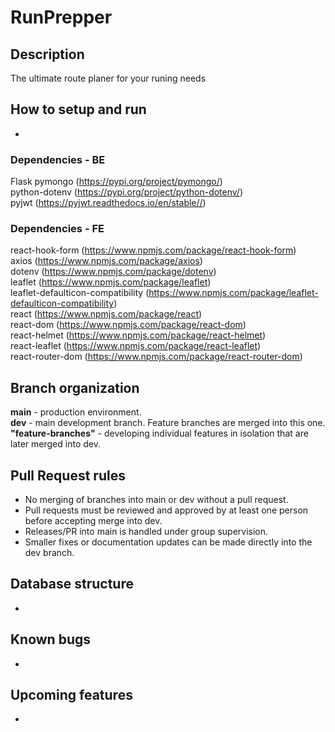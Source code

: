 # RunPrepper

## Description
The ultimate route planer for your runing needs

## How to setup and run
-

### Dependencies - BE
Flask
pymongo (https://pypi.org/project/pymongo/)  
python-dotenv  (https://pypi.org/project/python-dotenv/)  
pyjwt (https://pyjwt.readthedocs.io/en/stable//)

### Dependencies - FE
react-hook-form (https://www.npmjs.com/package/react-hook-form)  
axios (https://www.npmjs.com/package/axios)  
dotenv (https://www.npmjs.com/package/dotenv)  
leaflet (https://www.npmjs.com/package/leaflet)  
leaflet-defaulticon-compatibility (https://www.npmjs.com/package/leaflet-defaulticon-compatibility)  
react (https://www.npmjs.com/package/react)  
react-dom (https://www.npmjs.com/package/react-dom)  
react-helmet (https://www.npmjs.com/package/react-helmet)  
react-leaflet (https://www.npmjs.com/package/react-leaflet)  
react-router-dom (https://www.npmjs.com/package/react-router-dom)  



## Branch organization
**main** - production environment.  
**dev** - main development branch. Feature branches are merged into this one.  
**"feature-branches"** - developing individual features in isolation that are later merged into dev.

## Pull Request rules
- No merging of branches into main or dev without a pull request.  
- Pull requests must be reviewed and approved by at least one person before accepting merge into dev.  
- Releases/PR into main is handled under group supervision.  
- Smaller fixes or documentation updates can be made directly into the dev branch.

## Database structure
-

## Known bugs
-

## Upcoming features
-
